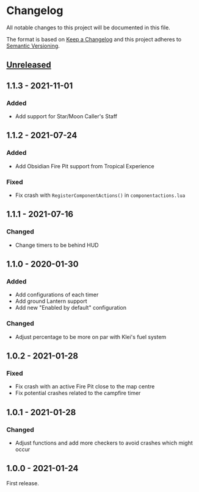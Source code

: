 # Changelog

All notable changes to this project will be documented in this file.

The format is based on [Keep a Changelog](http://keepachangelog.com/en/1.0.0/)
and this project adheres to [Semantic Versioning](http://semver.org/spec/v2.0.0.html).

## [Unreleased][]

## 1.1.3 - 2021-11-01

### Added

- Add support for Star/Moon Caller's Staff

## 1.1.2 - 2021-07-24

### Added

- Add Obsidian Fire Pit support from Tropical Experience

### Fixed

- Fix crash with `RegisterComponentActions()` in `componentactions.lua`

## 1.1.1 - 2021-07-16

### Changed

- Change timers to be behind HUD

## 1.1.0 - 2020-01-30

### Added

- Add configurations of each timer
- Add ground Lantern support
- Add new "Enabled by default" configuration

### Changed

- Adjust percentage to be more on par with Klei's fuel system

## 1.0.2 - 2021-01-28

### Fixed

- Fix crash with an active Fire Pit close to the map centre
- Fix potential crashes related to the campfire timer

## 1.0.1 - 2021-01-28

### Changed

- Adjust functions and add more checkers to avoid crashes which might occur

## 1.0.0 - 2021-01-24

First release.

[unreleased]: https://github.com/dstmodders/mod-burning-timer/compare/v1.1.3...HEAD
